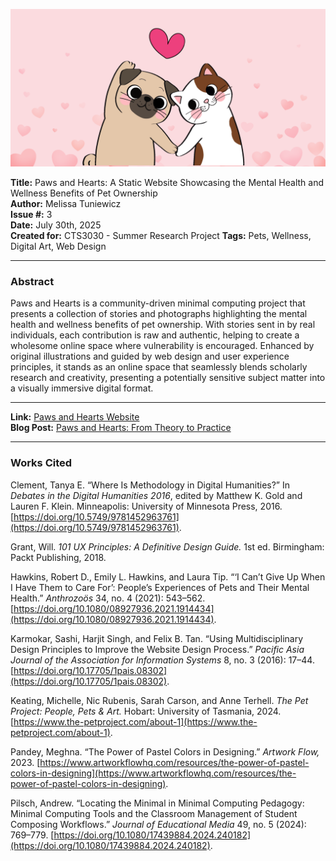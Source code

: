 ![Paws and Hearts Banner](pahbannerfinal.png)

**Title:** Paws and Hearts: A Static Website Showcasing the Mental Health and Wellness Benefits of Pet Ownership  
**Author:** Melissa Tuniewicz  
**Issue #:** 3  
**Date:** July 30th, 2025  
**Created for:** CTS3030 - Summer Research Project
**Tags:** Pets, Wellness, Digital Art, Web Design  

---

### Abstract
Paws and Hearts is a community-driven minimal computing project that presents a collection of stories and photographs highlighting the mental health and wellness benefits of pet ownership. With stories sent in by real individuals, each contribution is raw and authentic, helping to create a wholesome online space where vulnerability is encouraged. Enhanced by original illustrations and guided by web design and user experience principles, it stands as an online space that seamlessly blends scholarly research and creativity, presenting a potentially sensitive subject matter into a visually immersive digital format.    
 

---

**Link:** [Paws and Hearts Website](https://paws-and-hearts.neocities.org/_site/)  
**Blog Post:** [Paws and Hearts: From Theory to Practice](https://melissatuniewicz2.wixsite.com/melissa-tuniewicz1/post/paws-and-hearts-from-theory-to-practice)

---

### **Works Cited**

Clement, Tanya E. “Where Is Methodology in Digital Humanities?” In *Debates in the Digital Humanities 2016*, edited by Matthew K. Gold and Lauren F. Klein. Minneapolis: University of Minnesota Press, 2016. [https://doi.org/10.5749/9781452963761](https://doi.org/10.5749/9781452963761).

Grant, Will. *101 UX Principles: A Definitive Design Guide.* 1st ed. Birmingham: Packt Publishing, 2018.

Hawkins, Robert D., Emily L. Hawkins, and Laura Tip. “‘I Can’t Give Up When I Have Them to Care For’: People’s Experiences of Pets and Their Mental Health.” *Anthrozoös* 34, no. 4 (2021): 543–562. [https://doi.org/10.1080/08927936.2021.1914434](https://doi.org/10.1080/08927936.2021.1914434).

Karmokar, Sashi, Harjit Singh, and Felix B. Tan. “Using Multidisciplinary Design Principles to Improve the Website Design Process.” *Pacific Asia Journal of the Association for Information Systems* 8, no. 3 (2016): 17–44. [https://doi.org/10.17705/1pais.08302](https://doi.org/10.17705/1pais.08302).

Keating, Michelle, Nic Rubenis, Sarah Carson, and Anne Terhell. *The Pet Project: People, Pets & Art.* Hobart: University of Tasmania, 2024. [https://www.the-petproject.com/about-1](https://www.the-petproject.com/about-1).

Pandey, Meghna. “The Power of Pastel Colors in Designing.” *Artwork Flow,* 2023. [https://www.artworkflowhq.com/resources/the-power-of-pastel-colors-in-designing](https://www.artworkflowhq.com/resources/the-power-of-pastel-colors-in-designing).

Pilsch, Andrew. “Locating the Minimal in Minimal Computing Pedagogy: Minimal Computing Tools and the Classroom Management of Student Composing Workflows.” *Journal of Educational Media* 49, no. 5 (2024): 769–779. [https://doi.org/10.1080/17439884.2024.240182](https://doi.org/10.1080/17439884.2024.240182).


